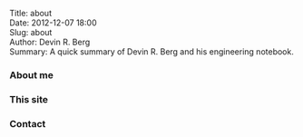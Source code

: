 Title: about  
Date: 2012-12-07 18:00  
Slug: about  
Author: Devin R. Berg  
Summary:  A quick summary of Devin R. Berg and his engineering notebook.  

### About me


### This site



### Contact


